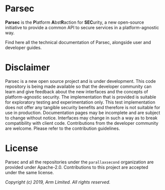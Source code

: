 # Parsec

**Parsec** is the **P**latform **A**bst**R**action for **SEC**urity, a new open-source initiative to
provide a common API to secure services in a platform-agnostic way.

Find here all the technical documentation of Parsec, alongside user and developer guides.

# Disclaimer

Parsec is a new open source project and is under development. This code repository is being made
available so that the developer community can learn and give feedback about the new interfaces and
the concepts of platform-agnostic security. The implementation that is provided is suitable for
exploratory testing and experimentation only. This test implementation does not offer any tangible
security benefits and therefore is not suitable for use in production. Documentation pages may be
incomplete and are subject to change without notice. Interfaces may change in such a way as to break
compatibility with client code. Contributions from the developer community are welcome. Please refer
to the contribution guidelines.

# License

Parsec and all the repositories under the `parallaxsecond` organization are provided under
Apache-2.0. Contributions to this project are accepted under the same license.

*Copyright (c) 2019, Arm Limited. All rights reserved.*
